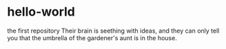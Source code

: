 # hello-world
the first repository
Their brain is seething with ideas, and they can only tell you that the umbrella of the gardener's aunt is in the house.
